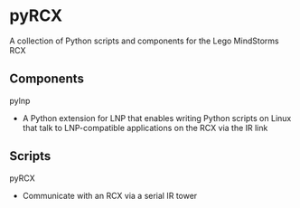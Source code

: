 # pyRCX
A collection of Python scripts and components for the Lego MindStorms RCX

## Components
pylnp
* A Python extension for LNP that enables writing Python scripts on Linux that talk to LNP-compatible applications on the RCX via the IR link


## Scripts
pyRCX
* Communicate with an RCX via a serial IR tower

